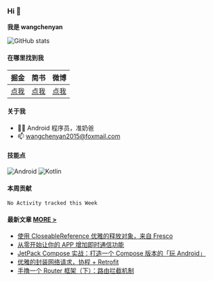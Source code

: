 ### Hi 👋
**我是 wangchenyan**

![GitHub stats](https://github-readme-stats.vercel.app/api?username=wangchenyan&show_icons=true&bg_color=F0F7FF&title_color=1989FA&text_color=3E4B5C&icon_color=3E4B5C&locale=cn)

#### 在哪里找到我

| 掘金 | 简书 | 微博 |
| :-: | :-: | :-: |
| [点我](https://juejin.cn/user/2313028193754168) | [点我](https://www.jianshu.com/u/3231579893ac) | [点我](https://weibo.com/u/2671190123) |

#### 关于我

- 🙋🏻 Android 程序员，准奶爸
- 📫 wangchenyan2015@foxmail.com

#### 技能点

![Android](https://img.shields.io/badge/Android-3DDC84?style=for-the-badge&logo=android&logoColor=white)
![Kotlin](https://img.shields.io/badge/Kotlin-0095D5?&style=for-the-badge&logo=kotlin&logoColor=white)

#### 本周贡献

<!--START_SECTION:waka-->
```text
No Activity tracked this Week
```
<!--END_SECTION:waka-->

#### 最新文章 [MORE >](https://juejin.cn/user/2313028193754168/posts)

<!-- BLOG-POST-LIST:START -->
- [使用 CloseableReference 优雅的释放对象，来自 Fresco](https://juejin.cn/post/7026540580788240415)
- [从零开始让你的 APP 增加即时通信功能](https://juejin.cn/post/6997671811026518030)
- [JetPack Compose 实战：打造一个 Compose 版本的「玩 Android」](https://juejin.cn/post/6963576334614282271)
- [优雅的封装网络请求，协程 + Retrofit](https://juejin.cn/post/6959115482511343647)
- [手撸一个 Router 框架（下）：路由拦截机制](https://juejin.cn/post/6844904193866596365)
<!-- BLOG-POST-LIST:END -->
